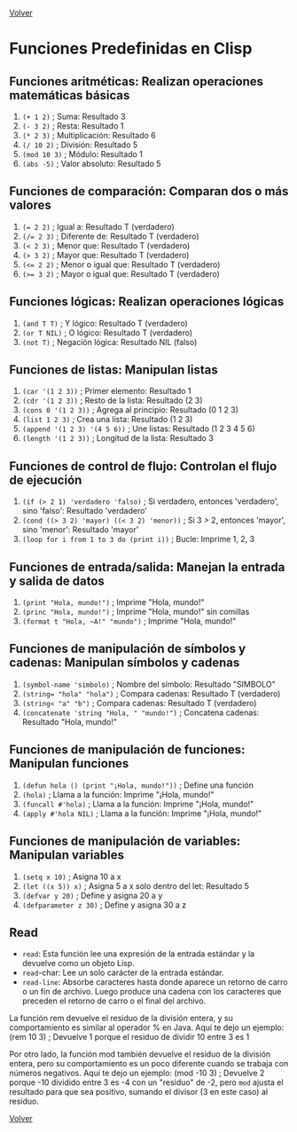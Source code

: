[Volver](../../README.md)

# Funciones Predefinidas en Clisp

## Funciones aritméticas: Realizan operaciones matemáticas básicas

1. `(+ 1 2)` ; Suma: Resultado 3
2. `(- 3 2)` ; Resta: Resultado 1
3. `(* 2 3)` ; Multiplicación: Resultado 6
4. `(/ 10 2)` ; División: Resultado 5
5. `(mod 10 3)` ; Módulo: Resultado 1
6. `(abs -5)` ; Valor absoluto: Resultado 5

## Funciones de comparación: Comparan dos o más valores

1. `(= 2 2)` ; Igual a: Resultado T (verdadero)
2. `(/= 2 3)` ; Diferente de: Resultado T (verdadero)
3. `(< 2 3)` ; Menor que: Resultado T (verdadero)
4. `(> 3 2)` ; Mayor que: Resultado T (verdadero)
5. `(<= 2 2)` ; Menor o igual que: Resultado T (verdadero)
6. `(>= 3 2)` ; Mayor o igual que: Resultado T (verdadero)

## Funciones lógicas: Realizan operaciones lógicas

1. `(and T T)` ; Y lógico: Resultado T (verdadero)
2. `(or T NIL)` ; O lógico: Resultado T (verdadero)
3. `(not T)` ; Negación lógica: Resultado NIL (falso)

## Funciones de listas: Manipulan listas

1. `(car '(1 2 3))` ; Primer elemento: Resultado 1
2. `(cdr '(1 2 3))` ; Resto de la lista: Resultado (2 3)
3. `(cons 0 '(1 2 3))` ; Agrega al principio: Resultado (0 1 2 3)
4. `(list 1 2 3)` ; Crea una lista: Resultado (1 2 3)
5. `(append '(1 2 3) '(4 5 6))` ; Une listas: Resultado (1 2 3 4 5 6)
6. `(length '(1 2 3))` ; Longitud de la lista: Resultado 3

## Funciones de control de flujo: Controlan el flujo de ejecución

1. `(if (> 2 1) 'verdadero 'falso)` ; Si verdadero, entonces 'verdadero', sino 'falso': Resultado 'verdadero'
2. `(cond ((> 3 2) 'mayor) ((< 3 2) 'menor))` ; Si 3 > 2, entonces 'mayor', sino 'menor': Resultado 'mayor'
3. `(loop for i from 1 to 3 do (print i))` ; Bucle: Imprime 1, 2, 3

## Funciones de entrada/salida: Manejan la entrada y salida de datos

1. `(print "Hola, mundo!")` ; Imprime "Hola, mundo!"
2. `(princ "Hola, mundo!")` ; Imprime "Hola, mundo!" sin comillas
3. `(format t "Hola, ~A!" "mundo")` ; Imprime "Hola, mundo!"

## Funciones de manipulación de símbolos y cadenas: Manipulan símbolos y cadenas

1. `(symbol-name 'simbolo)` ; Nombre del símbolo: Resultado "SIMBOLO"
2. `(string= "hola" "hola")` ; Compara cadenas: Resultado T (verdadero)
3. `(string< "a" "b")` ; Compara cadenas: Resultado T (verdadero)
4. `(concatenate 'string "Hola, " "mundo!")` ; Concatena cadenas: Resultado "Hola, mundo!"

## Funciones de manipulación de funciones: Manipulan funciones

1. `(defun hola () (print "¡Hola, mundo!"))` ; Define una función
2. `(hola)` ; Llama a la función: Imprime "¡Hola, mundo!"
3. `(funcall #'hola)` ; Llama a la función: Imprime "¡Hola, mundo!"
4. `(apply #'hola NIL)` ; Llama a la función: Imprime "¡Hola, mundo!"

## Funciones de manipulación de variables: Manipulan variables

1. `(setq x 10)` ; Asigna 10 a x
2. `(let ((x 5)) x)` ; Asigna 5 a x solo dentro del let: Resultado 5
3. `(defvar y 20)` ; Define y asigna 20 a y
4. `(defparameter z 30)` ; Define y asigna 30 a z

## Read

- `read`: Esta función lee una expresión de la entrada estándar y la devuelve como un objeto Lisp.
- `read`-char: Lee un solo carácter de la entrada estándar.
- `read-line`: Absorbe caracteres hasta donde aparece un retorno de carro o un fin de archivo. Luego produce una cadena con los caracteres que preceden el retorno de carro o el final del archivo.

La función rem devuelve el residuo de la división entera, y su comportamiento es similar al operador % en Java. Aquí te dejo un ejemplo:
(rem 10 3) ; Devuelve 1 porque el residuo de dividir 10 entre 3 es 1

Por otro lado, la función mod también devuelve el residuo de la división entera, pero su comportamiento es un poco diferente cuando se trabaja con números negativos. Aquí te dejo un ejemplo:
(mod -10 3) ; Devuelve 2 porque -10 dividido entre 3 es -4 con un "residuo" de -2, pero `mod` ajusta el resultado para que sea positivo, sumando el divisor (3 en este caso) al residuo.



[Volver](../../README.md)